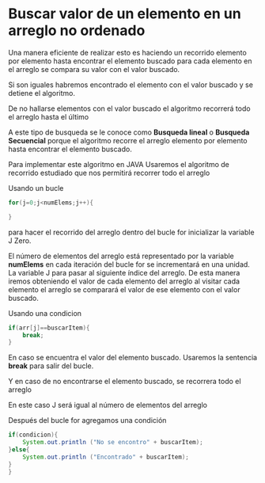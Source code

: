 # Buscar valor de un elemento en un arreglo no ordenado

Una manera eficiente de realizar esto es haciendo un recorrido elemento por elemento hasta encontrar el elemento buscado para cada elemento en el arreglo se compara su valor con el valor buscado.

Si son iguales habremos encontrado el elemento con el valor buscado y se detiene el algoritmo.

De no hallarse elementos con el valor buscado el algoritmo recorrerá todo el arreglo hasta el último

A este tipo de busqueda se le conoce como **Busqueda lineal** o **Busqueda Secuencial** porque el algoritmo recorre el arreglo elemento por elemento hasta encontrar el elemento buscado.

Para implementar este algoritmo en JAVA Usaremos el algoritmo de recorrido estudiado que nos permitirá recorrer todo el arreglo

Usando un bucle

```java
for(j=0;j<numElems;j++){

}
```

para hacer el recorrido del arreglo dentro del bucle for inicializar la variable J Zero.

El número de elementos del arreglo está representado por la variable **numElems** en cada iteración del bucle for se incrementará en una unidad. La variable J para pasar al siguiente índice del arreglo.
De esta manera iremos obteniendo el valor de cada elemento del arreglo al visitar cada elemento el arreglo se comparará el valor de ese elemento con el valor buscado.

Usando una condicion

```java
if(arr[j]==buscarItem){
    break;
}
```

En caso se encuentra el valor del elemento buscado. Usaremos la sentencia **break** para salir del bucle.

Y en caso de no encontrarse el elemento buscado, se recorrera todo el arreglo

En este caso J será igual al número de elementos del arreglo

Después del bucle for agregamos una condición

```java
if(condicion){
    System.out.println ("No se encontro" + buscarItem);
}else{
    System.out.println ("Encontrado" + buscarItem);
}
}
```
